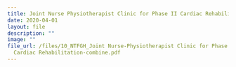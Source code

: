 ```yaml
---
title: Joint Nurse Physiotherapist Clinic for Phase II Cardiac Rehabilitation
date: 2020-04-01
layout: file
description: ""
image: ""
file_url: /files/10_NTFGH_Joint Nurse-Physiotherapist Clinic for Phase II
  Cardiac Rehabilitation-combine.pdf
---
```

